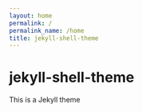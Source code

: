 ```yaml
---
layout: home
permalink: /
permalink_name: /home
title: jekyll-shell-theme
---
```


# jekyll-shell-theme

This is a Jekyll theme
